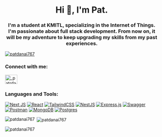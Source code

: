 <!--## Hi there 👋


**patdanai767/patdanai767** is a ✨ _special_ ✨ repository because its `README.md` (this file) appears on your GitHub profile.

Here are some ideas to get you started:

- 🔭 I’m currently working on ...
- 🌱 I’m currently learning ...
- 👯 I’m looking to collaborate on ...
- 🤔 I’m looking for help with ...
- 💬 Ask me about ...
- 📫 How to reach me: ...
- 😄 Pronouns: ...
- ⚡ Fun fact: ... -->

<h1 align="center">Hi 👋, I'm Pat.</h1>
<h3 align="center">I'm a student at KMITL, specializing in the Internet of Things. I'm passionate about full stack development. From now on, it will be my adventure to keep upgrading my skills from my past experiences.</h3>

<p align="left"> <a href="https://github.com/ryo-ma/github-profile-trophy"><img src="https://github-profile-trophy.vercel.app/?username=patdanai767" alt="patdanai767" /></a> </p>

<h3 align="left">Connect with me:</h3>
<p align="left">
<a href="https://instagram.com/_patrdanai" target="blank"><img align="center" src="https://raw.githubusercontent.com/rahuldkjain/github-profile-readme-generator/master/src/images/icons/Social/instagram.svg" alt="_patrdanai" height="30" width="40" /></a>
</p>

<h3 align="left">Languages and Tools:</h3>

<a href="https://nextjs.org/" align="left" alt="nextjs">![Next JS](https://img.shields.io/badge/Next-black?style=for-the-badge&logo=next.js&logoColor=white)</a>
<a href="https://react.dev/" align="left" alt="nextjs">![React](https://img.shields.io/badge/react-%2320232a.svg?style=for-the-badge&logo=react&logoColor=%2361DAFB)</a>
<a href="https://tailwindcss.com/" align="left" alt="nextjs">![TailwindCSS](https://img.shields.io/badge/tailwindcss-%2338B2AC.svg?style=for-the-badge&logo=tailwind-css&logoColor=white)</a>
<a href="https://nestjs.com/" align="left" alt="nextjs">![NestJS](https://img.shields.io/badge/nestjs-%23E0234E.svg?style=for-the-badge&logo=nestjs&logoColor=white)</a>
<a href="https://expressjs.com/" align="left" alt="nextjs">![Express.js](https://img.shields.io/badge/express.js-%23404d59.svg?style=for-the-badge&logo=express&logoColor=%2361DAFB)</a>
<a href="https://swagger.io/" align="left" alt="nextjs">![Swagger](https://img.shields.io/badge/-Swagger-%23Clojure?style=for-the-badge&logo=swagger&logoColor=white)</a>
<a href="https://www.postman.com/" align="left" alt="nextjs">![Postman](https://img.shields.io/badge/Postman-FF6C37?style=for-the-badge&logo=postman&logoColor=white)</a>
<a href="https://www.mongodb.com/" align="left" alt="nextjs">![MongoDB](https://img.shields.io/badge/MongoDB-%234ea94b.svg?style=for-the-badge&logo=mongodb&logoColor=white)</a>
<a href="https://www.postgresql.org/" align="left" alt="nextjs">![Postgres](https://img.shields.io/badge/postgres-%23316192.svg?style=for-the-badge&logo=postgresql&logoColor=white)</a>

<p><img align="left" src="https://github-readme-stats.vercel.app/api/top-langs?username=patdanai767&show_icons=true&locale=en&layout=compact" alt="patdanai767" /></p>

<p>&nbsp;<img align="center" src="https://github-readme-stats.vercel.app/api?username=patdanai767&show_icons=true&locale=en" alt="patdanai767" /></p>

<p><img align="center" src="https://github-readme-streak-stats.herokuapp.com/?user=patdanai767&" alt="patdanai767" /></p>

